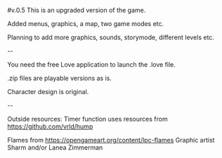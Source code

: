 #v.0.5 This is an upgraded version of the game.

Added menus, graphics, a map, two game modes etc.

Planning to add more graphics, sounds, storymode, different levels etc. 

--

You need the free Love application to launch the .love file.

.zip files are playable versions as is. 

Character design is original.

--

Outside resources:
Timer function uses resources from https://github.com/vrld/hump

Flames from https://opengameart.org/content/lpc-flames
Graphic artist Sharm and/or Lanea Zimmerman
